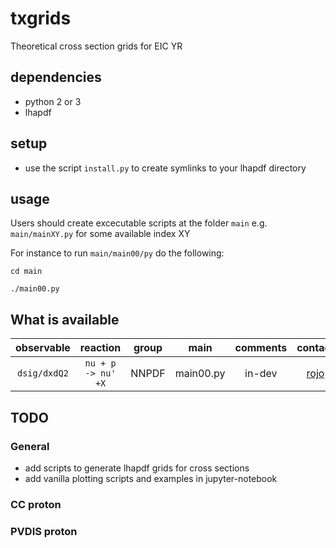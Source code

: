 # txgrids

Theoretical cross section grids for EIC YR

## dependencies 

- python 2 or 3
- lhapdf

## setup

- use the script  ``install.py`` to create symlinks to your 
  lhapdf directory 

## usage

Users should create excecutable scripts  at the folder ``main``
e.g. ``main/mainXY.py``  for some available index XY

For instance to run ``main/main00/py`` do the following:

``cd main``

``./main00.py``

## What is available 

| observable     | reaction             | group | main      | comments | contact |
| :--:           | :--:                 | :--:  | :--:      | :--:     | :--:    |
| ``dsig/dxdQ2`` | ``nu + p -> nu' +X`` | NNPDF | main00.py | in-dev   | [rojo]  |


[rojo]:<mailto:j.rojo@vu.nl>
[nsato]:<mailto:nsato@jlab.org>

## TODO

### General 

- add scripts to generate lhapdf grids for cross sections
- add vanilla plotting scripts and examples in jupyter-notebook

### CC proton




### PVDIS proton






